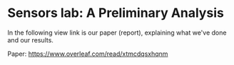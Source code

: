 # Sensors lab: A Preliminary Analysis

In the following view link is our paper (report), explaining what we've done and our results.

Paper:
https://www.overleaf.com/read/xtmcdqsxhqnm

